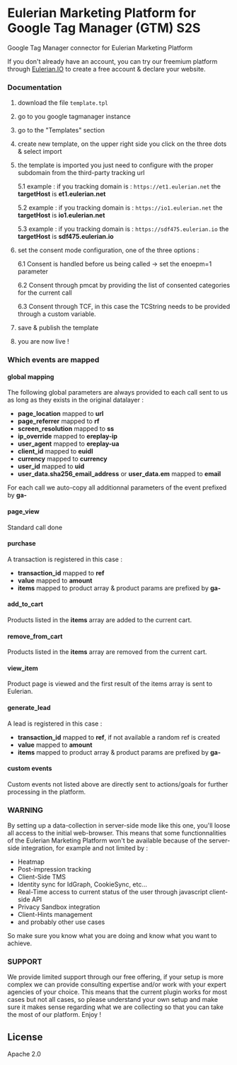 # Eulerian Marketing Platform for Google Tag Manager (GTM) S2S

Google Tag Manager connector for Eulerian Marketing Platform

If you don't already have an account, you can try our freemium platform through [Eulerian.IO](https://www.eulerian.io) to create a free account & declare your website.

### Documentation

1. download the file `template.tpl`
2. go to you google tagmanager instance
3. go to the "Templates" section
4. create new template, on the upper right side you click on the three dots & select import
5. the template is imported you just need to configure with the proper subdomain from the third-party tracking url

   5.1 example : if you tracking domain is : `https://et1.eulerian.net` the **targetHost** is **et1.eulerian.net**
   
   5.2 example : if you tracking domain is : `https://io1.eulerian.net` the **targetHost** is **io1.eulerian.net**

   5.3 example : if you tracking domain is : `https://sdf475.eulerian.io` the **targetHost** is **sdf475.eulerian.io**
   
7. set the consent mode configuration, one of the three options :
   
   6.1 Consent is handled before us being called -> set the enoepm=1 parameter
   
   6.2 Consent through pmcat by providing the list of consented categories for the current call
   
   6.3 Consent through TCF, in this case the TCString needs to be provided through a custom variable.
   
8. save & publish the template
9. you are now live !

### Which events are mapped

#### global mapping

The following global parameters are always provided to each call sent to us as long as they exists in the original datalayer :
- **page_location** mapped to **url**
- **page_referrer** mapped to **rf**
- **screen_resolution** mapped to **ss**
- **ip_override** mapped to **ereplay-ip**
- **user_agent** mapped to **ereplay-ua**
- **client_id** mapped to **euidl**
- **currency** mapped to **currency**
- **user_id** mapped to **uid**
- **user_data.sha256_email_address** or **user_data.em** mapped to **email**

For each call we auto-copy all additionnal parameters of the event prefixed by **ga-**

#### page_view

Standard call done

#### purchase

A transaction is registered in this case :
- **transaction_id** mapped to **ref**
- **value** mapped to **amount**
- **items** mapped to product array & product params are prefixed by **ga-**
  
#### add_to_cart

Products listed in the **items** array are added to the current cart.

#### remove_from_cart

Products listed in the **items** array are removed from the current cart.

#### view_item

Product page is viewed and the first result of the items array is sent to Eulerian.

#### generate_lead

A lead is registered in this case :
- **transaction_id** mapped to **ref**, if not available a random ref is created
- **value** mapped to **amount**
- **items** mapped to product array & product params are prefixed by **ga-**

#### custom events

Custom events not listed above are directly sent to actions/goals for further processing in the platform.

### WARNING

By setting up a data-collection in server-side mode like this one, you'll loose all access to the initial web-browser.
This means that some functionnalities of the Eulerian Marketing Platform won't be available because of the server-side integration, for example and not limited by :
   - Heatmap
   - Post-impression tracking
   - Client-Side TMS
   - Identity sync for IdGraph, CookieSync, etc...
   - Real-Time access to current status of the user through javascript client-side API
   - Privacy Sandbox integration
   - Client-Hints management
   - and probably other use cases

So make sure you know what you are doing and know what you want to achieve.

### SUPPORT

We provide limited support through our free offering, if your setup is more complex we can provide consulting expertise and/or work with your expert agencies of your choice.
This means that the current plugin works for most cases but not all cases, so please understand your own setup and make sure it makes sense regarding what we are collecting so that you can take the most of our platform. Enjoy !

## License

Apache 2.0
